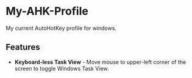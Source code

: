 # My-AHK-Profile
My current AutoHotKey profile for windows.

## Features
* **Keyboard-less Task View** - Move mouse to upper-left corner of the screen to toggle Windows Task View.
